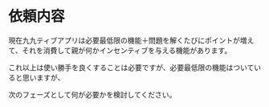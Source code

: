 # 依頼内容

現在九九ティブアプリは必要最低限の機能＋問題を解くたびにポイントが増えて、それを消費して親が何かインセンティブを与える機能があります。

これ以上は使い勝手を良くすることは必要ですが、必要最低限の機能はついていると思いますが、

次のフェーズとして何が必要かを検討してください。